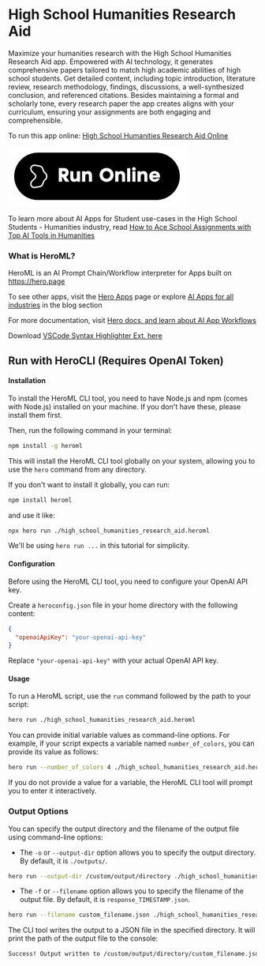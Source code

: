 # High School Humanities Research Aid

Maximize your humanities research with the High School Humanities Research Aid app. Empowered with AI technology, it generates comprehensive papers tailored to match high academic abilities of high school students. Get detailed content, including topic introduction, literature review, research methodology, findings, discussions, a well-synthesized conclusion, and referenced citations. Besides maintaining a formal and scholarly tone, every research paper the app creates aligns with your curriculum, ensuring your assignments are both engaging and comprehensible.

To run this app online: [High School Humanities Research Aid Online](https://hero.page/app/high-school-humanities-research-aid-tailored-humanities-research-generator/TBDwRjhocJzzxFdu60Rg)

[![Run High School Humanities Research Aid Online](/assets/run.svg)](https://hero.page/app/high-school-humanities-research-aid-tailored-humanities-research-generator/TBDwRjhocJzzxFdu60Rg)

To learn more about AI Apps for Student use-cases in the High School Students - Humanities industry, read [How to Ace School Assignments with Top AI Tools in Humanities](https://hero.page/blog/ai/high-school-students-humanities/how-to-ace-school-assignments-with-top-ai-tools-in-humanities/170954)

### What is HeroML?
HeroML is an AI Prompt Chain/Workflow interpreter for Apps built on https://hero.page 

To see other apps, visit the [Hero Apps](https://hero.page/apps) page or explore [AI Apps for all industries](https://hero.page/blog) in the blog section

For more documentation, visit [Hero docs, and learn about AI App Workflows](https://hero.page/tutorials/introduction-to-heroml)

Download [VSCode Syntax Highlighter Ext. here](https://marketplace.visualstudio.com/items?itemName=hero-page.heroml)

## Run with HeroCLI (Requires OpenAI Token)

#### Installation

To install the HeroML CLI tool, you need to have Node.js and npm (comes with Node.js) installed on your machine. If you don't have these, please install them first. 

Then, run the following command in your terminal:

```bash
npm install -g heroml
```

This will install the HeroML CLI tool globally on your system, allowing you to use the `hero` command from any directory.

If you don't want to install it globally, you can run:

```bash
npm install heroml
```

and use it like:

```bash
npx hero run ./high_school_humanities_research_aid.heroml
```

We'll be using `hero run ...` in this tutorial for simplicity.

#### Configuration

Before using the HeroML CLI tool, you need to configure your OpenAI API key. 

Create a `heroconfig.json` file in your home directory with the following content:

```json
{
  "openaiApiKey": "your-openai-api-key"
}
```

Replace `"your-openai-api-key"` with your actual OpenAI API key.

#### Usage

To run a HeroML script, use the `run` command followed by the path to your script:

```bash
hero run ./high_school_humanities_research_aid.heroml
```

You can provide initial variable values as command-line options. For example, if your script expects a variable named `number_of_colors`, you can provide its value as follows:

```bash
hero run --number_of_colors 4 ./high_school_humanities_research_aid.heroml
```

If you do not provide a value for a variable, the HeroML CLI tool will prompt you to enter it interactively.

### Output Options

You can specify the output directory and the filename of the output file using command-line options:

- The `-o` or `--output-dir` option allows you to specify the output directory. By default, it is `./outputs/`.

```bash
hero run --output-dir /custom/output/directory ./high_school_humanities_research_aid.heroml
```

- The `-f` or `--filename` option allows you to specify the filename of the output file. By default, it is `response_TIMESTAMP.json`.

```bash
hero run --filename custom_filename.json ./high_school_humanities_research_aid.heroml
```

The CLI tool writes the output to a JSON file in the specified directory. It will print the path of the output file to the console:

```bash
Success! Output written to /custom/output/directory/custom_filename.json
```

